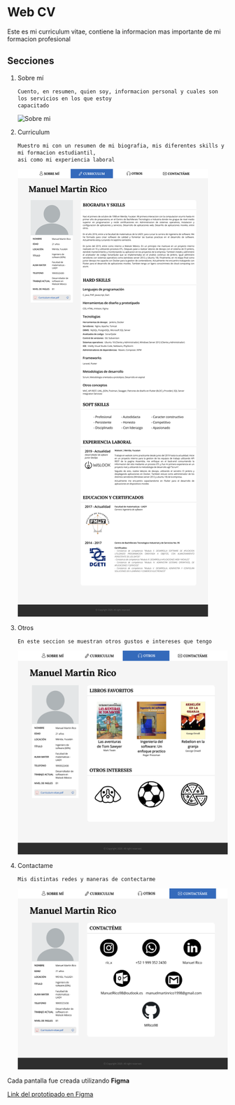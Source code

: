 # Web CV
Este es mi curriculum vitae, contiene la informacion mas importante de mi formacion profesional

## Secciones
<ol>
  <li>Sobre mí</li> 
  
  ```
Cuento, en resumen, quien soy, informacion personal y cuales son los servicios en los que estoy 
capacitado
  ```
  
  ![Sobre mi](readmeimages/Sobremí.png)
  
  <li>Curriculum</li>
  
  ```
Muestro mi con un resumen de mi biografia, mis diferentes skills y mi formacion estudiantil, 
asi como mi experiencia laboral
  ```
  
  ![Curriculum](readmeimages/Curriculum.png)
  
  <li>Otros</li>  
  
  ```
En este seccion se muestran otros gustos e intereses que tengo
  ```
  
  ![Otros](readmeimages/Otros.png)
  
  <li>Contactame</li>
  
  ```
Mis distintas redes y maneras de contectarme
  ```
  
  ![Contactame](readmeimages/Contactame.png)
  
</ol>
  
  Cada pantalla fue creada utilizando **Figma**
  
  [Link del prototipado en Figma](https://www.figma.com/file/ROSbFT5TTUjm9kruMjQqzP/Curriculum?node-id=0%3A1)
